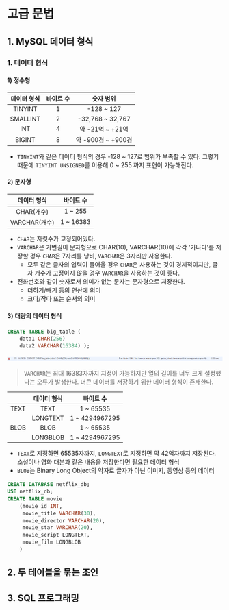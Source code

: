 # 고급 문법

## 1. MySQL 데이터 형식

### 1. 데이터 형식

#### 1) 정수형

| 데이터 형식 | 바이트 수 |     숫자 범위      |
| :---------: | :-------: | :----------------: |
|   TINYINT   |     1     |     -128 ~ 127     |
|  SMALLINT   |     2     |  -32,768 ~ 32,767  |
|     INT     |     4     |  약 -21억 ~ +21억  |
|   BIGINT    |     8     | 약 -900경 ~ +900경 |

- `TINYINT`와 같은 데이터 형식의 경우 -128 ~ 127로 범위가 부족할 수 있다. 그렇기 때문에 `TINYINT UNSIGNED`를 이용해 0 ~ 255 까지 표현이 가능해진다.

#### 2) 문자형

|  데이터 형식  | 바이트 수 |
| :-----------: | :-------: |
|  CHAR(개수)   |  1 ~ 255  |
| VARCHAR(개수) | 1 ~ 16383 |

- `CHAR`는 자릿수가 고정되어있다.
- `VARCHAR`은 가변길이 문자형으로 CHAR(10), VARCHAR(10)에 각각 '가나다'를 저장할 경우 `CHAR`은 7자리를 낭비, `VARCHAR`은 3자리만 사용한다.
  - 모두 같은 글자의 입력이 들어올 경우 `CHAR`은 사용하는 것이 경제적이지만, 글자 개수가 고정이지 않을 경우 `VARCHAR`을 사용하는 것이 좋다.
- 전화번호와 같이 숫자로서 의미가 없는 문자는 문자형으로 저장한다.
  - 더하기/빼기 등의 연산에 의미
  - 크다/작다 또는 순서의 의미

#### 3) 대량의 데이터 형식

```SQL
CREATE TABLE big_table (
	data1 CHAR(256)
	data2 VARCHAR(16384) );
```

![image-20211230142720711](markdown-images/image-20211230142720711.png)

> `VARCHAR`는 최대 16383자까지 지정이 가능하지만 열의 길이를 너무 크게 설정했다는 오류가 발생한다. 더큰 데이터를 저장하기 위한 데이터 형식이 존재한다.

|      | 데이터 형식 |   바이트 수    |
| :--: | :---------: | :------------: |
| TEXT |    TEXT     |   1 ~ 65535    |
|      |  LONGTEXT   | 1 ~ 4294967295 |
| BLOB |    BLOB     |   1 ~ 65535    |
|      |  LONGBLOB   | 1 ~ 4294967295 |

- `TEXT`로 지정하면 65535자까지, `LONGTEXT`로 지정하면 약 42억자까지 저장된다. 소설이나 영화 대본과 같은 내용을 저장한다면 필요한 데이터 형식
- `BLOB`는 Binary Long Object의 약자로 글자가 아닌 이미지, 동영상 등의 데이터

```SQL
CREATE DATABASE netflix_db;
USE netflix_db;
CREATE TABLE movie
	(movie_id INT,
     movie_title VARCHAR(30),
     movie_director VARCHAR(20),
     movie_star VARCHAR(20),
     movie_script LONGTEXT,
     movie_film LONGBLOB
    )
```



## 2. 두 테이블을 묶는 조인

## 3. SQL 프로그래밍

